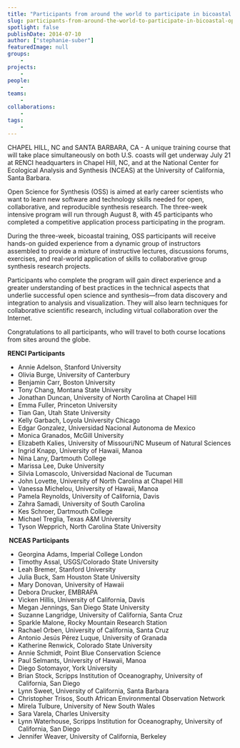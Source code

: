 ```yaml
---
title: "Participants from around the world to participate in bicoastal Open Science for Synthesis course"
slug: participants-from-around-the-world-to-participate-in-bicoastal-open-science-for-synthesis-course
spotlight: false
publishDate: 2014-07-10
author: ["stephanie-suber"]
featuredImage: null
groups:
    - 
projects:
    - 
people:
    - 
teams: 
    - 
collaborations:
    - 
tags:
	-
---
```


CHAPEL HILL, NC and SANTA BARBARA, CA - A unique training course that will take place simultaneously on both U.S. coasts will get underway July 21 at RENCI headquarters in Chapel Hill, NC, and at the National Center for Ecological Analysis and Synthesis (NCEAS) at the University of California, Santa Barbara.

Open Science for Synthesis (OSS) is aimed at early career scientists who want to learn new software and technology skills needed for open, collaborative, and reproducible synthesis research. The three-week intensive program will run through August 8, with 45 participants who completed a competitive application process participating in the program.



During the three-week, bicoastal training, OSS participants will receive hands-on guided experience from a dynamic group of instructors assembled to provide a mixture of instructive lectures, discussions forums, exercises, and real-world application of skills to collaborative group synthesis research projects.

Participants who complete the program will gain direct experience and a greater understanding of best practices in the technical aspects that underlie successful open science and synthesis—from data discovery and integration to analysis and visualization. They will also learn techniques for collaborative scientific research, including virtual collaboration over the Internet.

Congratulations to all participants, who will travel to both course locations from sites around the globe.

<strong>RENCI Participants</strong>
<ul>
	<li>Annie Adelson, Stanford University</li>
	<li>Olivia Burge, University of Canterbury</li>
	<li>Benjamin Carr, Boston University</li>
	<li>Tony Chang, Montana State University</li>
	<li>Jonathan Duncan, University of North Carolina at Chapel Hill</li>
	<li>Emma Fuller, Princeton University</li>
	<li>Tian Gan, Utah State University</li>
	<li>Kelly Garbach, Loyola University Chicago</li>
	<li>Edgar Gonzalez, Universidad Nacional Autonoma de Mexico</li>
	<li>Monica Granados, McGill University</li>
	<li>Elizabeth Kalies, University of Missouri/NC Museum of Natural Sciences</li>
	<li>Ingrid Knapp, University of Hawaii, Manoa</li>
	<li>Nina Lany, Dartmouth College</li>
	<li>Marissa Lee, Duke University</li>
	<li>Silvia Lomascolo, Universidad Nacional de Tucuman</li>
	<li>John Lovette, University of North Carolina at Chapel Hill</li>
	<li>Vanessa Michelou, University of Hawaii, Manoa</li>
	<li>Pamela Reynolds, University of California, Davis</li>
	<li>Zahra Samadi, University of South Carolina</li>
	<li>Kes Schroer, Dartmouth College</li>
	<li>Michael Treglia, Texas A&amp;M University</li>
	<li>Tyson Wepprich, North Carolina State University</li>
</ul>
<strong> </strong><strong>NCEAS Participants</strong>
<ul>
	<li>Georgina Adams, Imperial College London</li>
	<li>Timothy Assal, USGS/Colorado State University</li>
	<li>Leah Bremer, Stanford University</li>
	<li>Julia Buck, Sam Houston State University</li>
	<li>Mary Donovan, University of Hawaii</li>
	<li>Debora Drucker, EMBRAPA</li>
	<li>Vicken Hillis, University of California, Davis</li>
	<li>Megan Jennings, San Diego State University</li>
	<li>Suzanne Langridge, University of California, Santa Cruz</li>
	<li>Sparkle Malone, Rocky Mountain Research Station</li>
	<li>Rachael Orben, University of California, Santa Cruz</li>
	<li>Antonio Jesús Pérez Luque, University of Granada</li>
	<li>Katherine Renwick, Colorado State University</li>
	<li>Annie Schmidt, Point Blue Conservation Science</li>
	<li>Paul Selmants, University of Hawaii, Manoa</li>
	<li>Diego Sotomayor, York University</li>
	<li>Brian Stock, Scripps Institution of Oceanography, University of California, San Diego</li>
	<li>Lynn Sweet, University of California, Santa Barbara</li>
	<li>Christopher Trisos, South African Environmental Observation Network</li>
	<li>Mirela Tulbure, University of New South Wales</li>
	<li>Sara Varela, Charles University</li>
	<li>Lynn Waterhouse, Scripps Institution for Oceanography, University of California, San Diego</li>
	<li>Jennifer Weaver, University of California, Berkeley</li>
</ul>

<!-- old gtas
	- Open Science
	- Open Science for Synthesis (OSS)
-->
